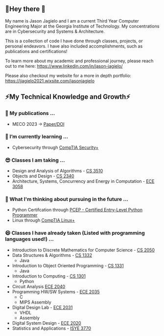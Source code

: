 ## **👋Hey there 👋**

My name is Jason Jagielo and I am a current Third Year Computer Engineering Major at the Georgia Institute of Technology. My concentrations are in Cybersecurity and Systems & Architecture.

This is a collection of code I have done through classes, projects, or personal endeavors. I have also included accomplishments, such as publications and certifications!

To learn more about my academic and professional journey, please reach out to me here: https://www.linkedin.com/in/jason-jagielo/

Please also checkout my website for a more in depth portfolio: https://jjagielo2021.wixsite.com/jasonjagielo


## ⚡**My Technical Knowledge and Growth**⚡

### 🧐 My publications ...
- MECO 2023 -> [Paper/DOI](https://ieeexplore.ieee.org/document/10155001)

### 🌱 I’m currently learning ...
- Cybersecurity through [CompTIA Security+](https://www.comptia.org/landing/certificationsecurityplus-v1/index.html?utm_compid=cpc-google-paid_search_certs-Security%2B-text_ad-na-security%2B-B2C&gclid=Cj0KCQjwnrmlBhDHARIsADJ5b_m0-BdHwJ2gS-g56mDcz4gDqDLs3YfQnQj2Nj2ZfRe0bPB0zsBb8AsaAqvCEALw_wcB)

### 😎 Classes I am taking ...
- Design and Analysis of Algorithms - [CS 3510](https://gt-student-wiki.org/mediawiki/index.php/CS_3510)
- Objects and Design - [CS 2340](https://gt-student-wiki.org/mediawiki/index.php/CS_2340)
- Architecture, Systems, Concurrency and Energy in Computation - [ECE 3058](https://comparch-resources.ece.gatech.edu/)

### 🤔 What I'm thinking about pursuing in the future ...
- Python Certifcation through [PCEP - Certified Entry-Level Python Programmer](https://pythoninstitute.org/pcep)
- Linux through [CompTIA Linux+](https://www.comptia.org/landing/linuxplus/index.html?utm_compid=cpc-google-paid_search_certs-Linux%2B-text_ad-na-linux%2B-B2C&gclid=Cj0KCQjwnrmlBhDHARIsADJ5b_mKpE9G3PqBLEyKhRkVq6dk30-mfLwUfH6Orc87QW2cx3I9O701mZQaAh0fEALw_wcB)

### 😄 Classes I have already taken (Listed with programming languages used!) ...
- Introduction to Discrete Mathematics for Computer Science - [CS 2050](https://gt-student-wiki.org/mediawiki/index.php/CS_2050)
- Data Structures & Algorithms - [CS 1332](https://gt-student-wiki.org/mediawiki/index.php/CS_1332)
  - Java
- Introduction to Object Oriented Programming - [CS 1331](https://gt-student-wiki.org/mediawiki/index.php/CS_1331)
  - Java
- Introduction to Computing - [CS 1301](https://gt-student-wiki.org/mediawiki/index.php/CS_1301)
  - Python
- Circuit Analysis [ECE 2040](https://gt-student-wiki.org/mediawiki/index.php/ECE_2040)
- Programming HW/SW Systems - [ECE 2035](https://gt-student-wiki.org/mediawiki/index.php/ECE_2035)
  - C
  - MIPS Assembly
- Digital Design Lab - [ECE 2031](https://gt-student-wiki.org/mediawiki/index.php/ECE_2031)
  - VHDL
  - Assembly
- Digital System Design - [ECE 2020](https://gt-student-wiki.org/mediawiki/index.php/ECE_2020)
- Statistics and Applications - [ISYE 3770](https://gt-student-wiki.org/mediawiki/index.php/ISYE_3770)
<!--
**jjagielo/jjagielo** is a ✨ _special_ ✨ repository because its `README.md` (this file) appears on your GitHub profile.

Here are some ideas to get you started:

- 🔭 I’m currently working on ...
- 🌱 I’m currently learning ...
- 👯 I’m looking to collaborate on ...
- 🤔 I’m looking for help with ...
- 💬 Ask me about ...
- 📫 How to reach me: ...
- 😄 Pronouns: ...
- ⚡ Fun fact: ...
-->
